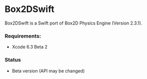 # Box2DSwift

Box2DSwift is a Swift port of Box2D Physics Engine (Version 2.3.1).

### Requirements:
- Xcode 6.3 Beta 2

### Status
- Beta version (API may be changed)
